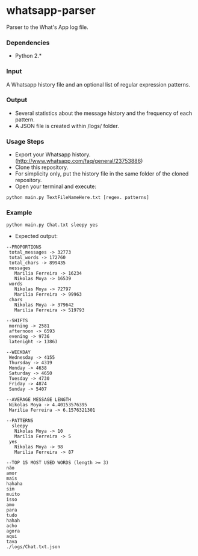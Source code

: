 whatsapp-parser
===============

Parser to the What's App log file.

### Dependencies ###
- Python 2.*

### Input ##

A Whatsapp history file and an optional list of regular expression patterns.

### Output ##

- Several statistics about the message history and the frequency of each pattern.
- A JSON file is created within /logs/ folder.

### Usage Steps ####
- Export your Whatsapp history. (http://www.whatsapp.com/faq/general/23753886)
- Clone this repository.
- For simplicity only, put the history file in the same folder of the cloned repository.
- Open your terminal and execute:

```
python main.py TextFileNameHere.txt [regex. patterns]
```

### Example ###
```
python main.py Chat.txt sleepy yes
```

- Expected output:

```
--PROPORTIONS
 total_messages -> 32773
 total_words -> 172760
 total_chars -> 899435
 messages
   Marilia Ferreira -> 16234
   ‪Nikolas Moya -> 16539
 words
   ‪Nikolas Moya -> 72797
   Marilia Ferreira -> 99963
 chars
   ‪Nikolas Moya -> 379642
   Marilia Ferreira -> 519793

--SHIFTS
 morning -> 2581
 afternoon -> 6593
 evening -> 9736
 latenight -> 13863

--WEEKDAY
 Wednesday -> 4155
 Thursday -> 4319
 Monday -> 4638
 Saturday -> 4650
 Tuesday -> 4730
 Friday -> 4874
 Sunday -> 5407

--AVERAGE MESSAGE LENGTH
 ‪Nikolas Moya -> 4.40153576395
 Marilia Ferreira -> 6.1576321301

--PATTERNS
  sleepy
   ‪Nikolas Moya -> 10
   Marilia Ferreira -> 5
 yes
   ‪Nikolas Moya -> 98
   Marilia Ferreira -> 87

--TOP 15 MOST USED WORDS (length >= 3)
não
amor
mais
hahaha
sim
muito
isso
amo
para
tudo
hahah
acho
agora
aqui
tava
./logs/Chat.txt.json